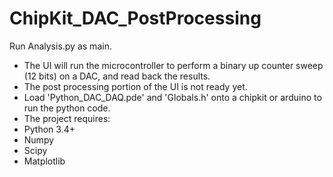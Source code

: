 # ChipKit_DAC_PostProcessing

Run Analysis.py as main.

* The UI will run the microcontroller to perform a binary up counter sweep (12 bits) on a DAC, and read back the results.
* The post processing portion of the UI is not ready yet.
* Load 'Python_DAC_DAQ.pde' and 'Globals.h' onto a chipkit or arduino to run the python code.
* The project requires:
* Python 3.4+
* Numpy
* Scipy
* Matplotlib
